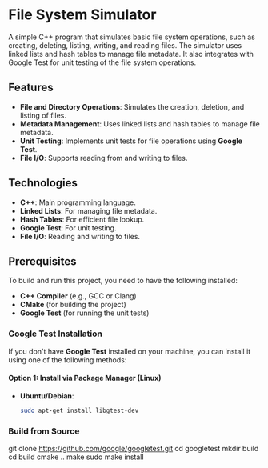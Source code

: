 # File System Simulator

A simple C++ program that simulates basic file system operations, such as creating, deleting, listing, writing, and reading files. The simulator uses linked lists and hash tables to manage file metadata. It also integrates with Google Test for unit testing of the file system operations.

## Features

- **File and Directory Operations**: Simulates the creation, deletion, and listing of files.
- **Metadata Management**: Uses linked lists and hash tables to manage file metadata.
- **Unit Testing**: Implements unit tests for file operations using **Google Test**.
- **File I/O**: Supports reading from and writing to files.
  
## Technologies

- **C++**: Main programming language.
- **Linked Lists**: For managing file metadata.
- **Hash Tables**: For efficient file lookup.
- **Google Test**: For unit testing.
- **File I/O**: Reading and writing to files.
  
## Prerequisites

To build and run this project, you need to have the following installed:

- **C++ Compiler** (e.g., GCC or Clang)
- **CMake** (for building the project)
- **Google Test** (for running the unit tests)

### Google Test Installation

If you don't have **Google Test** installed on your machine, you can install it using one of the following methods:

#### Option 1: Install via Package Manager (Linux)

- **Ubuntu/Debian**:
  ```bash
  sudo apt-get install libgtest-dev

### Build from Source

git clone https://github.com/google/googletest.git
cd googletest
mkdir build
cd build
cmake ..
make
sudo make install
